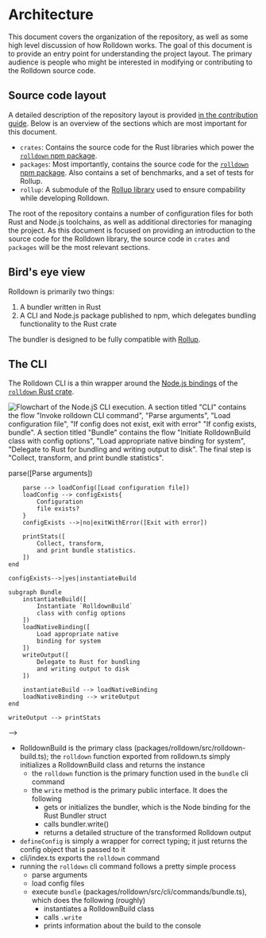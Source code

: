 # Architecture

This document covers the organization of the repository, as well as some high level discussion of how Rolldown works. The goal of this document is to provide an entry point for understanding the project layout. The primary audience is people who might be interested in modifying or contributing to the Rolldown source code.

## Source code layout

A detailed description of the repository layout is provided [in the contribution guide](https://rolldown.rs/contrib-guide/repo-structure). Below is an overview of the sections which are most important for this document.

- `crates`: Contains the source code for the Rust libraries which power the [`rolldown` npm package](http://npmjs.com/package/rolldown).
- `packages`: Most importantly, contains the source code for the [`rolldown` npm package](http://npmjs.com/package/rolldown). Also contains a set of benchmarks, and a set of tests for Rollup.
- `rollup`: A submodule of the [Rollup library](https://github.com/rollup/rollup/tree/061a0387c8654222620f602471d66afd3c582048) used to ensure compability while developing Rolldown.

The root of the repository contains a number of configuration files for both Rust and Node.js toolchains, as well as additional directories for managing the project. As this document is focused on providing an introduction to the source code for the Rolldown library, the source code in `crates` and `packages` will be the most relevant sections.

## Bird's eye view

Rolldown is primarily two things:

1. A bundler written in Rust
2. A CLI and Node.js package published to npm, which delegates bundling functionality to the Rust crate

The bundler is designed to be fully compatible with [Rollup](https://rollupjs.org).

<!-- TODO: more detail about what the bundler does -->

## The CLI

The Rolldown CLI is a thin wrapper around the [Node.js bindings](https://github.com/rolldown/rolldown/tree/2011bf463b8cead1903375046643abb1168ef46f/crates/rolldown_binding) of the [`rolldown` Rust crate](https://github.com/rolldown/rolldown/tree/2011bf463b8cead1903375046643abb1168ef46f/crates/rolldown).

![Flowchart of the Node.jS CLI execution. A section titled "CLI" contains the flow "Invoke rolldown CLI command", "Parse arguments", "Load configuration file", "If config does not exist, exit with error" "If config exists, bundle". A section titled "Bundle" contains the flow "Initiate RolldownBuild class with config options", "Load appropriate native binding for system", "Delegate to Rust for bundling and writing output to disk". The final step is "Collect, transform, and print bundle statistics".](/architecture/cli.svg)


<!-- 
To make updates to this chart, use mermaid.live with the below flowchart configuration.

.... ARG! Foiled!!!! My whole strategy was to embed a pre-built SVG, with instructions on how to update.

But the mermaid chart contains closing HTML comment strings so that doesn't work

Need to look more into using Mermaid directly in the build step and/or using something else like https://pintorajs.vercel.app/docs/diagrams/activity-diagram/

---
title: Bundling code with Rolldown npm package
---
flowchart TB
    subgraph CLI
        invokeCli(["Invoke `rolldown` CLI command"]) --> parse([Parse arguments])
        parse --> loadConfig([Load configuration file])
        loadConfig --> configExists{
            Configuration
            file exists?
        }
        configExists -->|no|exitWithError([Exit with error])

        printStats([
            Collect, transform,
            and print bundle statistics.
        ])
    end
    
    configExists-->|yes|instantiateBuild
    
    subgraph Bundle
        instantiateBuild([
            Instantiate `RolldownBuild`
            class with config options
        ])
        loadNativeBinding([
            Load appropriate native
            binding for system
        ])
        writeOutput([
            Delegate to Rust for bundling
            and writing output to disk
        ])

        instantiateBuild --> loadNativeBinding
        loadNativeBinding --> writeOutput
    end

    writeOutput --> printStats

 -->

<!-- 


    subgraph Rust
        initializeRolldownBundler([
            Rolldown binding initializes a Rolldown Bundler
            and calls the write function
        ])
        %% TODO
        %% Basically what happens is it instantiates a Bundler instance from the rolldown_bindings lib
        %% crates/rolldown_binding/src/bundler.rs, which depends on the rolldown crate (crates/rolldown/src/bundler.rs)
        %% there is a little pomp and circumstance, but it basically
        %% just invokes the write method from the main Rolldown Bundler crates/rolldown/src/bundler.rs
        %% This feels a little too in-the-weeds for this flowchart
    end
    
 -->

- RolldownBuild is the primary class (packages/rolldown/src/rolldown-build.ts); the `rolldown` function exported from rolldown.ts simply initializes a RolldownBuild class and returns the instance
    - the `rolldown` function is the primary function used in the `bundle` cli command
    - the `write` method is the primary public interface. It does the following
        - gets or initializes the bundler, which is the Node binding for the Rust Bundler struct
        - calls bundler.write()
        - returns a detailed structure of the transformed Rolldown output
- `defineConfig` is simply a wrapper for correct typing; it just returns the config object that is passed to it
- cli/index.ts exports the `rolldown` command
- running the `rolldown` cli command follows a pretty simple process
    - parse arguments
    - load config files
    - execute `bundle` (packages/rolldown/src/cli/commands/bundle.ts), which does the following (roughly)
        - instantiates a RolldownBuild class
        - calls `.write`
        - prints information about the build to the console

<!-- 
Inspiration:
- https://github.com/redis/redis/blob/f4481e657f905074fa515701af3f695757817d88/README.md#source-code-layout
- https://github.com/rust-lang/rust-analyzer/blob/d9c29afaee6cb26044b5a605e0073fcabb2e9722/docs/dev/architecture.md
- https://github.com/evanw/esbuild/blob/44e746965d783646f97daf3d0617ff816727e7fb/docs/architecture.md
 -->
